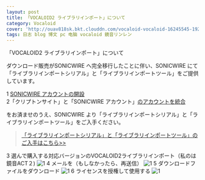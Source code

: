 ```yaml
---
layout: post
title: 「VOCALOID2 ライブラリインポート」について
category: Vocaloid
cover: 'http://ouav818sk.bkt.clouddn.com/vocaloid-vocaloid-16245545-1920-1200.jpg'
tags: 日志 blog 博文 pc 电脑 vocaloid 鏡音リンレン
---
```

「VOCALOID2 ライブラリインポート」について

ダウンロード販売がSONICWIRE へ完全移行したことに伴い、SONICWIRE にて「ライブラリインポートシリアル」と「ライブラリインポートツール」をご提供しています。

1 [SONICWIRE アカウントの開設](https://sonicwire.com/mypage/signin)<br>
2「クリプトンサイト」と「SONICWIRE アカウント」[のアカウントを統合](https://www.crypton.co.jp/mp/do/mypage/user)

をお済ませのうえ、SONICWIRE より「ライブラリインポートシリアル」と「ライブラリインポートツール」をご入手ください。

>[「ライブラリインポートシリアル」と「ライブラリインポートツール」のご入手はこちら>>](http://sonicwire.com/support/faq/answer?id=553)

3 選んで購入する対応バージョンのVOCALOID2ライブラリインポート（私のは鏡音ACT２)
![1](http://ouav818sk.bkt.clouddn.com//vocaloid2im/1.png)
4 メールを（もしなかったら、再送信）
![1](http://ouav818sk.bkt.clouddn.com//vocaloid2im/2.png)
5 ダウンロードファイルをダウンロード
![1](http://ouav818sk.bkt.clouddn.com/3.png)
6 ライセンスを授権して使用する
![1](http://ouav818sk.bkt.clouddn.com//vocaloid2im/4.png)